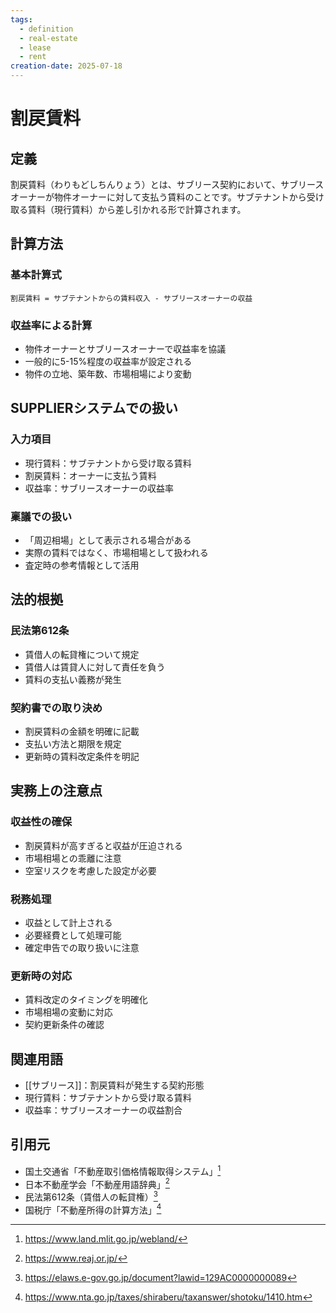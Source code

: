 ```yaml
---
tags:
  - definition
  - real-estate
  - lease
  - rent
creation-date: 2025-07-18
---
```


# 割戻賃料

## 定義

割戻賃料（わりもどしちんりょう）とは、サブリース契約において、サブリースオーナーが物件オーナーに対して支払う賃料のことです。サブテナントから受け取る賃料（現行賃料）から差し引かれる形で計算されます。

## 計算方法

### 基本計算式
```
割戻賃料 = サブテナントからの賃料収入 - サブリースオーナーの収益
```

### 収益率による計算
- 物件オーナーとサブリースオーナーで収益率を協議
- 一般的に5-15%程度の収益率が設定される
- 物件の立地、築年数、市場相場により変動

## SUPPLIERシステムでの扱い

### 入力項目
- 現行賃料：サブテナントから受け取る賃料
- 割戻賃料：オーナーに支払う賃料
- 収益率：サブリースオーナーの収益率

### 稟議での扱い
- 「周辺相場」として表示される場合がある
- 実際の賃料ではなく、市場相場として扱われる
- 査定時の参考情報として活用

## 法的根拠

### 民法第612条
- 賃借人の転貸権について規定
- 賃借人は賃貸人に対して責任を負う
- 賃料の支払い義務が発生

### 契約書での取り決め
- 割戻賃料の金額を明確に記載
- 支払い方法と期限を規定
- 更新時の賃料改定条件を明記

## 実務上の注意点

### 収益性の確保
- 割戻賃料が高すぎると収益が圧迫される
- 市場相場との乖離に注意
- 空室リスクを考慮した設定が必要

### 税務処理
- 収益として計上される
- 必要経費として処理可能
- 確定申告での取り扱いに注意

### 更新時の対応
- 賃料改定のタイミングを明確化
- 市場相場の変動に対応
- 契約更新条件の確認

## 関連用語

- [[サブリース]]：割戻賃料が発生する契約形態
- 現行賃料：サブテナントから受け取る賃料
- 収益率：サブリースオーナーの収益割合

## 引用元

- 国土交通省「不動産取引価格情報取得システム」[^1]
- 日本不動産学会「不動産用語辞典」[^2]
- 民法第612条（賃借人の転貸権）[^3]
- 国税庁「不動産所得の計算方法」[^4]

[^1]: https://www.land.mlit.go.jp/webland/
[^2]: https://www.reaj.or.jp/
[^3]: https://elaws.e-gov.go.jp/document?lawid=129AC0000000089
[^4]: https://www.nta.go.jp/taxes/shiraberu/taxanswer/shotoku/1410.htm 